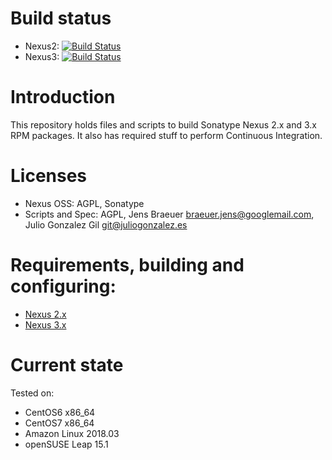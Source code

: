 # Build status

- Nexus2: [![Build Status](https://jenkins.juliogonzalez.es/job/nexus2-oss-rpms-build/badge/icon)](https://jenkins.juliogonzalez.es/job/nexus2-oss-rpms-build/)
- Nexus3: [![Build Status](https://jenkins.juliogonzalez.es/job/nexus3-oss-rpms-build/badge/icon)](https://jenkins.juliogonzalez.es/job/nexus3-oss-rpms-build/)

# Introduction

This repository holds files and scripts to build Sonatype Nexus 2.x and 3.x RPM packages. It also has required stuff to perform Continuous Integration.

# Licenses

- Nexus OSS: AGPL, Sonatype
- Scripts and Spec: AGPL, Jens Braeuer <braeuer.jens@googlemail.com>,
  Julio Gonzalez Gil <git@juliogonzalez.es>

# Requirements, building and configuring:

- [Nexus 2.x](NEXUS2.md)
- [Nexus 3.x](NEXUS3.md)

# Current state

Tested on:

- CentOS6 x86_64
- CentOS7 x86_64
- Amazon Linux 2018.03
- openSUSE Leap 15.1
